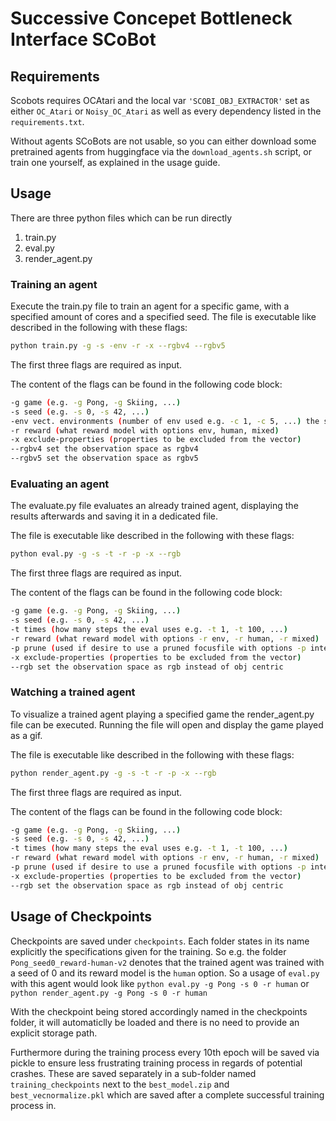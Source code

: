 # Successive Concepet Bottleneck Interface SCoBot
## Requirements
Scobots requires OCAtari and the local var ```'SCOBI_OBJ_EXTRACTOR'``` set as either ```OC_Atari``` or ```Noisy_OC_Atari``` as well as every dependency listed in the ```requirements.txt```.

Without agents SCoBots are not usable, so you can either download some pretrained agents from huggingface via the ```download_agents.sh``` script, or train one yourself, as explained in the usage guide.

## Usage
There are three python files which can be run directly
1. train.py
2. eval.py
3. render_agent.py

### Training an agent
Execute the train.py file to train an agent for a specific game, with a specified amount of cores and a specified seed.
The file is executable like described in the following with these flags:
```bash
python train.py -g -s -env -r -x --rgbv4 --rgbv5
```
The first three flags are required as input.

The content of the flags can be found in the following code block:
```bash
-g game (e.g. -g Pong, -g Skiing, ...)
-s seed (e.g. -s 0, -s 42, ...)
-env vect. environments (number of env used e.g. -c 1, -c 5, ...) the standard value is 8
-r reward (what reward model with options env, human, mixed)
-x exclude-properties (properties to be excluded from the vector)
--rgbv4 set the observation space as rgbv4
--rgbv5 set the observation space as rgbv5
```
### Evaluating an agent
The evaluate.py file evaluates an already trained agent, displaying the results afterwards and saving it in a dedicated file.

The file is executable like described in the following with these flags:
```bash
python eval.py -g -s -t -r -p -x --rgb
```
The first three flags are required as input.

The content of the flags can be found in the following code block:
```bash
-g game (e.g. -g Pong, -g Skiing, ...)
-s seed (e.g. -s 0, -s 42, ...)
-t times (how many steps the eval uses e.g. -t 1, -t 100, ...)
-r reward (what reward model with options -r env, -r human, -r mixed)
-p prune (used if desire to use a pruned focusfile with options -p internal, -p external)
-x exclude-properties (properties to be excluded from the vector)
--rgb set the observation space as rgb instead of obj centric
```

### Watching a trained agent
To visualize a trained agent playing a specified game the render_agent.py file can be executed.
Running the file will open and display the game played as a gif.

The file is executable like described in the following with these flags:
```bash
python render_agent.py -g -s -t -r -p -x --rgb
```
The first three flags are required as input.

The content of the flags can be found in the following code block:
```bash
-g game (e.g. -g Pong, -g Skiing, ...)
-s seed (e.g. -s 0, -s 42, ...)
-t times (how many steps the eval uses e.g. -t 1, -t 100, ...)
-r reward (what reward model with options -r env, -r human, -r mixed)
-p prune (used if desire to use a pruned focusfile with options -p internal, -p external)
-x exclude-properties (properties to be excluded from the vector)
--rgb set the observation space as rgb instead of obj centric
```

## Usage of Checkpoints
Checkpoints are saved under ```checkpoints```.
Each folder states in its name explicitly the specifications given for the training.
So e.g. the folder ```Pong_seed0_reward-human-v2``` denotes that the trained agent was trained with a seed of 0 and its reward model is the ```human``` option.
So a usage of ```eval.py``` with this agent would look like ```python eval.py -g Pong -s 0 -r human``` or ```python render_agent.py -g Pong -s 0 -r human```

With the checkpoint being stored accordingly named in the checkpoints folder, it will automaticlly be loaded and there is no need to provide an explicit storage path.

Furthermore during the training process every 10th epoch will be saved via pickle to ensure less frustrating training process in regards of potential crashes. These are saved separately in a sub-folder named ```training_checkpoints``` next to the ```best_model.zip``` and ```best_vecnormalize.pkl``` which are saved after a complete successful training process in. 
